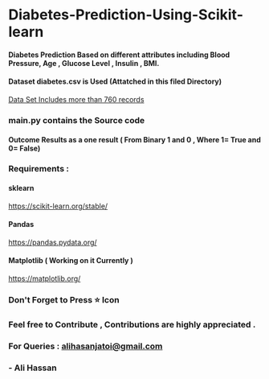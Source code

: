 # Diabetes-Prediction-Using-Scikit-learn
#### Diabetes Prediction Based on different attributes including Blood Pressure, Age , Glucose Level , Insulin , BMI.

#### Dataset diabetes.csv is Used (Attatched in this filed Directory)

 [Data Set Includes more than 760 records](https://github.com/alijatoi/Diabetes-Prediction-Using-Scikit-learn/blob/master/diabetes.csv "Data Set")

### main.py contains the Source code 

#### Outcome Results as a one result ( From Binary 1 and 0 , Where 1= True and 0= False)

###  Requirements :
 
#### sklearn

https://scikit-learn.org/stable/

#### Pandas 

https://pandas.pydata.org/
 
#### Matplotlib ( Working on it Currently )

https://matplotlib.org/

### Don't Forget to Press :star: Icon 

### Feel free to Contribute , Contributions are highly appreciated .

### For Queries : alihasanjatoi@gmail.com

### - Ali Hassan



